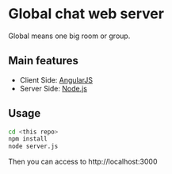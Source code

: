 # Global chat web server

Global means one big room or group.

## Main features

* Client Side: [AngularJS](https://angularjs.org/)
* Server Side: [Node.js](https://angularjs.org/)

## Usage

```bash
cd <this repo>
npm install
node server.js
```

Then you can access to http://localhost:3000
